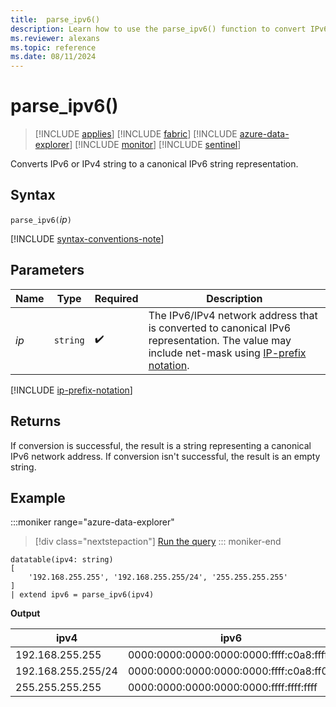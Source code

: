 ```yaml
---
title:  parse_ipv6()
description: Learn how to use the parse_ipv6() function to convert IPv6 or IPv4 strings to a canonical IPv6 string representation. 
ms.reviewer: alexans
ms.topic: reference
ms.date: 08/11/2024
---
```

# parse_ipv6()

> [!INCLUDE [applies](../includes/applies-to-version/applies.md)] [!INCLUDE [fabric](../includes/applies-to-version/fabric.md)] [!INCLUDE [azure-data-explorer](../includes/applies-to-version/azure-data-explorer.md)] [!INCLUDE [monitor](../includes/applies-to-version/monitor.md)] [!INCLUDE [sentinel](../includes/applies-to-version/sentinel.md)]

Converts IPv6 or IPv4 string to a canonical IPv6 string representation.

## Syntax

`parse_ipv6(`*ip*`)`

[!INCLUDE [syntax-conventions-note](../includes/syntax-conventions-note.md)]

## Parameters

| Name | Type | Required | Description |
|--|--|--|--|
| *ip* | `string` |  :heavy_check_mark: | The IPv6/IPv4 network address that is converted to canonical IPv6 representation. The value may include net-mask using [IP-prefix notation](#ip-prefix-notation).|

[!INCLUDE [ip-prefix-notation](../includes/ip-prefix-notation.md)]

## Returns

If conversion is successful, the result is a string representing a canonical IPv6 network address.
If conversion isn't successful, the result is an empty string.

## Example

:::moniker range="azure-data-explorer"
> [!div class="nextstepaction"]
> <a href="https://dataexplorer.azure.com/clusters/help/databases/Samples?query=H4sIAAAAAAAAA0tJLAHCpJxUjcyCMhMrheKSosy8dE2uaC4FIFA3tDTSMzSz0DMyNQVhdR0MIX0jE5AolAdXyBXLVaOQWlGSmpeiADTZTMFWoSCxqDg1HsQB26UJANsJke17AAAA" target="_blank">Run the query</a>
::: moniker-end

```kusto
datatable(ipv4: string)
[
    '192.168.255.255', '192.168.255.255/24', '255.255.255.255'
]
| extend ipv6 = parse_ipv6(ipv4)
```

**Output**

| ipv4               | ipv6                                    |
|--------------------|-----------------------------------------|
| 192.168.255.255    | 0000:0000:0000:0000:0000:ffff:c0a8:ffff |
| 192.168.255.255/24 | 0000:0000:0000:0000:0000:ffff:c0a8:ff00 |
| 255.255.255.255    | 0000:0000:0000:0000:0000:ffff:ffff:ffff |
